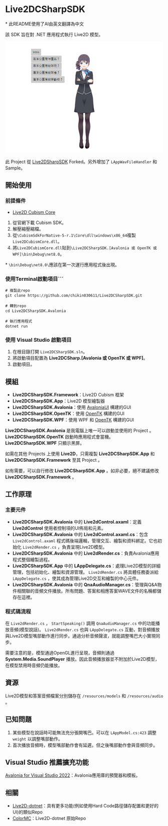 # Live2DCSharpSDK

\* 此README使用了AI由英文翻譯為中文

該 SDK 旨在對 .NET 應用程式執行 Live2D 模型。

![demo](https://github.com/chikin030611/Live2DCSharpSDK/blob/master/image/demo.png)

此 Project 從 [Live2DSharpSDK](https://github.com/Coloryr/Live2DCSharpSDK) Forked。另外增加了 ```LAppWavFileHandler``` 和 Sample。

## 開始使用

### 前提條件
- [Live2D Cubism Core](https://www.live2d.com/en/sdk/download/native/)

1. 從官網下載 Cubism SDK。
2. 解壓縮壓縮檔。
3. 從```\CubismSdkForNative-5-r.1\Core\dll\windows\x86_64```複製```Live2DCubismCore.dll```。
4. 將```Live2DCubismCore.dll```貼到```\Live2DCSharpSDK.[Avalonia 或 OpenTK 或 WPF]\bin\Debug\net8.0```。

\* ```\bin\Debug\net8.0\```應該在第一次運行應用程式後出現。

### 使用Terminal啟動項目```
    # 複製此repo
    git clone https://github.com/chikin030611/Live2DCSharpSDK.git

    # 轉到repo
    cd Live2DCSharpSDK.Avalonia

    # 執行應用程式
    dotnet run

### 使用 Visual Studio 啟動項目
1. 在根目錄打開 ```Live2DCSharpSDK.sln```。
2. 將啟動項目配置為 **Live2DCSharp.[Avalonia 或 OpenTK 或 WPF]**。
3. 啟動項目。

## 模組
- **Live2DCSharpSDK.Framework**：Live2D Cubism 框架
- **Live2DCSharpSDK.App**：Live2D 模型繪製器
- **Live2DCSharpSDK.Avalonia**：使用 [AvaloniaUI](https://avaloniaui.net/) 構建的GUI
- **Live2DCSharpSDK.OpenTK**：使用 [OpenTK](https://opentk.net/) 構建的GUI
- **Live2DCSharpSDK.WPF**：使用 WPF 和 [OpenTK](https://opentk.net/) 構建的GUI

**Live2DCSharpSDK.Avalonia** 是我電腦上唯一可以啟動並使用的 Project 。**Live2DCSharpSDK.OpenTK** 啟動時應用程式會當機。**Live2DCSharpSDK.WPF** 只顯示黑屏。

如需在其他 Projects 上使用 **Live2D**，只需複製 **Live2DCSharpSDK.App** 和 **Live2DCSharpSDK.Framework** 至其 Project 。

如有需要，可以自行修改 **Live2DCSharpSDK.App** 。如非必要，絕不建議修改 **Live2DCSharpSDK.Framework** 。

## 工作原理

### 主要元件
- **Live2DCSharpSDK.Avalonia** 中的 **Live2dControl.axaml**：定義 **Live2dControl** 使用者控制項的UI佈局和元素。
- **Live2DCSharpSDK.Avalonia** 中的 **Live2dControl.axaml.cs**：包含 ```Live2dControl.axaml``` 程式碼後端邏輯，管理交互、繪製和資料綁定。它也初始化 ```Live2dRender.cs``` ，負責呈現Live2D模型。
- **Live2DCSharpSDK.Avalonia** 中的 **Live2dRender.cs**：負責Avalonia應用程式整個繪製過程。
- **Live2DCSharpSDK.App** 中的 **LAppDelegate.cs**：處理Live2D模型的詳細管理，包括初始化、繪製和資源管理。 ```Live2dRender.cs``` 將具體任務委派給 ```LAppDelegate.cs``` ，使其成為管理Live2D交互和繪製的中心元件。
- **Live2DCSharpSDK.Avalonia** 中的 **QnaAudioManager.cs**：管理與Q&A物件相關聯的音頻文件播放。所有問題、答案和相應答案WAVE文件的名稱都儲存在這裡。

### 程式碼流程
在 ```Live2dRender.cs``` ， ```StartSpeaking()``` 調用 ```QnaAudioManager.cs``` 中的功能播放音頻(模型說話)。 ```Live2dRender.cs``` 也與 ```LAppDelegate.cs``` 互動，對音頻播放與Live2D模型嘴部動作進行同步。通過分析音頻聲波，就能調整嘴巴大小實現同步。

需要注意的是，模型通過OpenGL進行呈現，音頻則通過 **System.Media.SoundPlayer** 播放。因此音頻播放器並不附加於Live2D模型，在模型禁用時音頻仍能播放。

## 資源
Live2D模型和答案音頻檔案分別儲存在 ```/resources/models``` 和 ```/resources/audio``` 。

## 已知問題
1. 某些模型在說話時可能無法充分張開嘴巴。可以在 ```LAppModel.cs:423``` 調整 ```weight``` 以調整嘴部動作。
2. 首次播放音頻時，模型嘴部動作會有延遲。但之後嘴部動作會與音頻同步。

## Visual Studio 推薦擴充功能
[Avalonia for Visual Studio 2022](https://marketplace.visualstudio.com/items?itemName=AvaloniaTeam.AvaloniaVS)：Avalonia應用庫的預覽器和模板。

## 相關
- [Live2D-dotnet](https://github.com/chikin030611/Live2D-dotnet)：具有更多功能(例如使用Hard Code路徑儲存配置和更好的UI)的類似Repo
- [ColorMC](https://github.com/Coloryr/ColorMC/tree/master)：Live2D-dotnet 原始Repo
